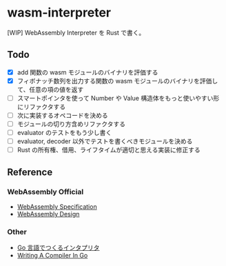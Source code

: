 # wasm-interpreter

[WIP] WebAssembly Interpreter を Rust で書く。

## Todo

- [x] add 関数の wasm モジュールのバイナリを評価する
- [x] フィボナッチ数列を出力する関数の wasm モジュールのバイナリを評価して、任意の項の値を返す
- [ ] スマートポインタを使って Number や Value 構造体をもっと使いやすい形にリファクタする
- [ ] 次に実装するオペコードを決める
- [ ] モジュールの切り方含めリファクタする
- [ ] evaluator のテストをもう少し書く
- [ ] evaluator, decoder 以外でテストを書くべきモジュールを決める
- [ ] Rust の所有権、借用、ライフタイムが適切と思える実装に修正する

## Reference

### WebAssembly Official

- [WebAssembly Specification](https://webassembly.github.io/spec/core/index.html)
- [WebAssembly Design](https://github.com/WebAssembly/design)

### Other

- [Go 言語でつくるインタプリタ](https://www.oreilly.co.jp/books/9784873118222/)
- [Writing A Compiler In Go](https://compilerbook.com/)
